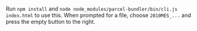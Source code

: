 Run `npm install` and `node node_modules/parcel-bundler/bin/cli.js index.html` to use this. When prompted for a file, choose `2010MES_...` and press the empty button to the right.